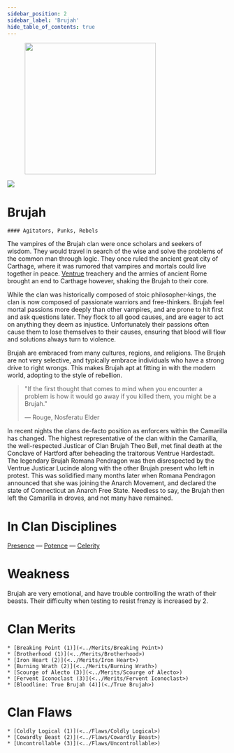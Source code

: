 ```yaml
---
sidebar_position: 2
sidebar_label: 'Brujah'
hide_table_of_contents: true
---
```

<figure className="float-right-img">
  <img src="/img/brujah.png" width='300px' />
  <figcaption style={{ fontSize: '0.85em', color: '#666', textAlign: 'center' }}>

  </figcaption>
</figure>

<img src="/img/clanlogos/brujah.png" className="icon-img" />

# Brujah
    #### Agitators, Punks, Rebels

The vampires of the Brujah clan were once scholars and seekers of wisdom. They would travel in search of the wise and solve the problems of the common man through logic. They once ruled the ancient great city of Carthage, where it was rumored that vampires and mortals could live together in peace. [Ventrue](./Ventrue) treachery and the armies of ancient Rome brought an end to Carthage however, shaking the Brujah to their core.

While the clan was historically composed of stoic philosopher-kings, the clan is now composed of passionate warriors and free-thinkers. Brujah feel mortal passions more deeply than other vampires, and are prone to hit first and ask questions later. They flock to all good causes, and are eager to act on anything they deem as injustice. Unfortunately their passions often cause them to lose themselves to their causes, ensuring that blood will flow and solutions always turn to violence.

Brujah are embraced from many cultures, regions, and religions. The Brujah are not very selective, and typically embrace individuals who have a strong drive to right wrongs. This makes Brujah apt at fitting in with the modern world, adopting to the style of rebellion.

> "If the first thought that comes to mind when you encounter a problem is how it would go away if you killed them, you might be a Brujah."
>
> — Rouge, Nosferatu Elder

In recent nights the clans de-facto position as enforcers within the Camarilla has changed. The highest representative of the clan within the Camarilla, the well-respected Justicar of Clan Brujah Theo Bell, met final death at the Conclave of Hartford after beheading the traitorous Ventrue Hardestadt. The legendary Brujah Romana Pendragon was then disrespected by the Ventrue Justicar Lucinde along with the other Brujah present who left in protest. This was solidified many months later when Romana Pendragon announced that she was joining the Anarch Movement, and declared the state of Connecticut an Anarch Free State. Needless to say, the Brujah then left the Camarilla in droves, and not many have remained.

# In Clan Disciplines

[Presence](../Disciplines/Presence) — [Potence](../Disciplines/Potence) — [Celerity](../Disciplines/Celerity)

# Weakness

Brujah are very emotional, and have trouble controlling the wrath of their beasts. Their difficulty when testing to resist frenzy is increased by 2.

# Clan Merits

    * [Breaking Point (1)](<../Merits/Breaking Point>)
    * [Brotherhood (1)](<../Merits/Brotherhood>)
    * [Iron Heart (2)](<../Merits/Iron Heart>)
    * [Burning Wrath (2)](<../Merits/Burning Wrath>)
    * [Scourge of Alecto (3)](<../Merits/Scourge of Alecto>)
    * [Fervent Iconoclast (3)](<../Merits/Fervent Iconoclast>)
    * [Bloodline: True Brujah (4)](<./True Brujah>)

# Clan Flaws

    * [Coldly Logical (1)](<../Flaws/Coldly Logical>)
    * [Cowardly Beast (2)](<../Flaws/Cowardly Beast>)
    * [Uncontrollable (3)](<../Flaws/Uncontrollable>)
